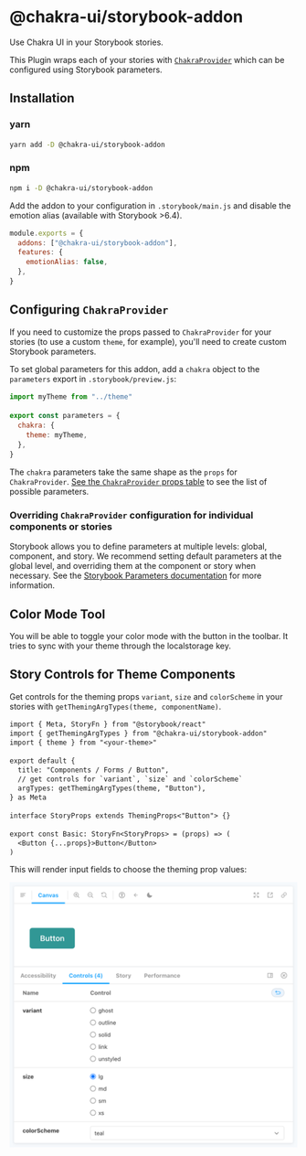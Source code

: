 # @chakra-ui/storybook-addon

Use Chakra UI in your Storybook stories.

This Plugin wraps each of your stories with [`ChakraProvider`][chakraprovider]
which can be configured using Storybook parameters.

## Installation

### yarn

```sh
yarn add -D @chakra-ui/storybook-addon
```

### npm

```sh
npm i -D @chakra-ui/storybook-addon
```

Add the addon to your configuration in `.storybook/main.js` and disable the
emotion alias (available with Storybook >6.4).

```js
module.exports = {
  addons: ["@chakra-ui/storybook-addon"],
  features: {
    emotionAlias: false,
  },
}
```

## Configuring `ChakraProvider`

If you need to customize the props passed to `ChakraProvider` for your stories
(to use a custom `theme`, for example), you'll need to create custom Storybook
parameters.

To set global parameters for this addon, add a `chakra` object to the
`parameters` export in `.storybook/preview.js`:

```js
import myTheme from "../theme"

export const parameters = {
  chakra: {
    theme: myTheme,
  },
}
```

The `chakra` parameters take the same shape as the `props` for `ChakraProvider`.
[See the `ChakraProvider` props table][chakraprovider] to see the list of
possible parameters.

### Overriding `ChakraProvider` configuration for individual components or stories

Storybook allows you to define parameters at multiple levels: global, component,
and story. We recommend setting default parameters at the global level, and
overriding them at the component or story when necessary. See the
[Storybook Parameters documentation](https://storybook.js.org/docs/react/writing-stories/parameters)
for more information.

## Color Mode Tool

You will be able to toggle your color mode with the button in the toolbar. It
tries to sync with your theme through the localstorage key.

## Story Controls for Theme Components

Get controls for the theming props `variant`, `size` and `colorScheme` in your
stories with `getThemingArgTypes(theme, componentName)`.

```tsx
import { Meta, StoryFn } from "@storybook/react"
import { getThemingArgTypes } from "@chakra-ui/storybook-addon"
import { theme } from "<your-theme>"

export default {
  title: "Components / Forms / Button",
  // get controls for `variant`, `size` and `colorScheme`
  argTypes: getThemingArgTypes(theme, "Button"),
} as Meta

interface StoryProps extends ThemingProps<"Button"> {}

export const Basic: StoryFn<StoryProps> = (props) => (
  <Button {...props}>Button</Button>
)
```

This will render input fields to choose the theming prop values:

![Storybook screenshot with controls tab](theming-arg-types.png)

[chakraprovider]:
  https://v2.chakra-ui.com/docs/getting-started#chakraprovider-props
